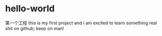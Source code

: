 # hello-world
第一个工程
this is my first project and i am excited to learn something real shit on github;
keep on man!
